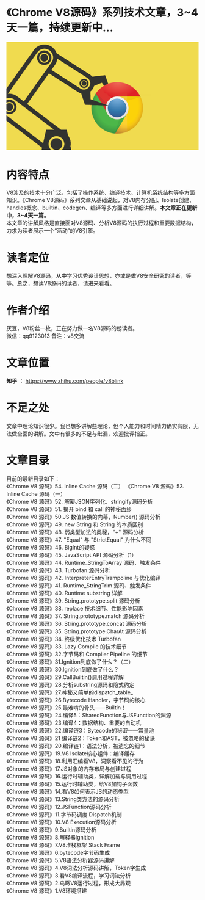 # 《Chrome V8源码》系列技术文章，3~4天一篇，持续更新中...   
![avatar](v8.png)
# 内容特点  
V8涉及的技术十分广泛，包括了操作系统、编译技术、计算机系统结构等多方面知识。《Chrome V8源码》系列文章从基础说起，对V8内存分配、Isolate创建、handles概念、builtin、codegen、编译等多方面进行详细讲解。**本文章正在更新中，3~4天一篇。**   
本文章的讲解风格是直接面对V8源码、分析V8源码的执行过程和重要数据结构，力求为读者展示一个“活动”的V8引擎。  
# 读者定位  
想深入理解V8源码，从中学习优秀设计思想，亦或是做V8安全研究的读者，等等。总之，想读V8源码的读者，请进来看看。  
# 作者介绍  
灰豆，V8粉丝一枚，正在努力做一名V8源码的朗读者。   
微信：qq9123013 备注：v8交流 
# 文章位置  
**知乎** ： https://www.zhihu.com/people/v8blink
# 不足之处  
文章中理论知识很少。我也想多讲解些理论，但个人能力和时间精力确实有限，无法做全面的讲解。文中有很多的不足与纰漏，欢迎批评指正。  
# 文章目录  
目前的最新目录如下：  
《Chrome V8 源码》54. Inline Cache 源码（二） 
《Chrome V8 源码》53. Inline Cache 源码（一）  
《Chrome V8 源码》52. 解密JSON序列化、stringify源码分析    
《Chrome V8 源码》51. 揭开 bind 和 call 的神秘面纱     
《Chrome V8 源码》50.JS 数值转换的内幕，Number() 源码分析    
《Chrome V8 源码》49. new String 和 String 的本质区别     
《Chrome V8 源码》48. 弱类型加法的奥秘，"+" 源码分析     
《Chrome V8 源码》47. "Equal" 与 "StrictEqual" 为什么不同    
《Chrome V8 源码》46. BigInt的疑惑  
《Chrome V8 源码》45. JavaScript API 源码分析（1）   
《Chrome V8 源码》44. Runtime_StringToArray 源码、触发条件  
《Chrome V8 源码》43. Turbofan 源码分析  
《Chrome V8 源码》42. InterpreterEntryTrampoline 与优化编译  
《Chrome V8 源码》41. Runtime_StringTrim 源码、触发条件  
《Chrome V8 源码》40. Runtime substring 详解  
《Chrome V8 源码》39. String.prototype.split 源码分析  
《Chrome V8 源码》38. replace 技术细节、性能影响因素  
《Chrome V8 源码》37. String.prototype.match 源码分析  
《Chrome V8 源码》36. String.prototype.concat 源码分析  
《Chrome V8 源码》35. String.prototype.CharAt 源码分析  
《Chrome V8 源码》34. 终级优化技术 Turbofan  
《Chrome V8 源码》33. Lazy Compile 的技术细节  
《Chrome V8 源码》32.字节码和 Compiler Pipeline 的细节  
《Chrome V8 源码》31.Ignition到底做了什么？（二）  
《Chrome V8 源码》30.Ignition到底做了什么？  
《Chrome V8 源码》29.CallBuiltin()调用过程详解  
《Chrome V8 源码》28.分析substring源码和隐式约定  
《Chrome V8 源码》27.神秘又简单的dispatch_table_  
《Chrome V8 源码》26.Bytecode Handler，字节码的核心  
《Chrome V8 源码》25.最难啃的骨头——Builtin！  
《Chrome V8 源码》24.编译5：SharedFunction与JSFunction的渊源  
《Chrome V8 源码》23.编译4：数据结构、重要的自动机  
《Chrome V8 源码》22.编译链3：Bytecode的秘密——常量池  
《Chrome V8 源码》21 编译链2：Token和AST，被忽略的秘诀  
《Chrome V8 源码》20.编译链1：语法分析，被遗忘的细节  
《Chrome V8 源码》19.V8 Isolate核心组件：编译缓存  
《Chrome V8 源码》18.利用汇编看V8，洞察看不见的行为  
《Chrome V8 源码》17.JS对象的内存布局与创建过程  
《Chrome V8 源码》16.运行时辅助类，详解加载与调用过程  
《Chrome V8 源码》15.运行时辅助类，给V8加钩子函数  
《Chrome V8 源码》14.看V8如何表示JS的动态类型  
《Chrome V8 源码》13.String类方法的源码分析  
《Chrome V8 源码》12.JSFunction源码分析  
《Chrome V8 源码》11.字节码调度 Dispatch机制  
《Chrome V8 源码》10.V8 Execution源码分析  
《Chrome V8 源码》9.Builtin源码分析  
《Chrome V8 源码》8.解释器Ignition  
《Chrome V8 源码》7.V8堆栈框架 Stack Frame  
《Chrome V8 源码》6.bytecode字节码生成  
《Chrome V8 源码》5.V8语法分析器源码讲解  
《Chrome V8 源码》4.V8词法分析源码讲解，Token字生成  
《Chrome V8 源码》3.看V8编译流程，学习词法分析  
《Chrome V8 源码》2.鸟瞰V8运行过程，形成大局观  
《Chrome V8 源码》1.V8环境搭建  
